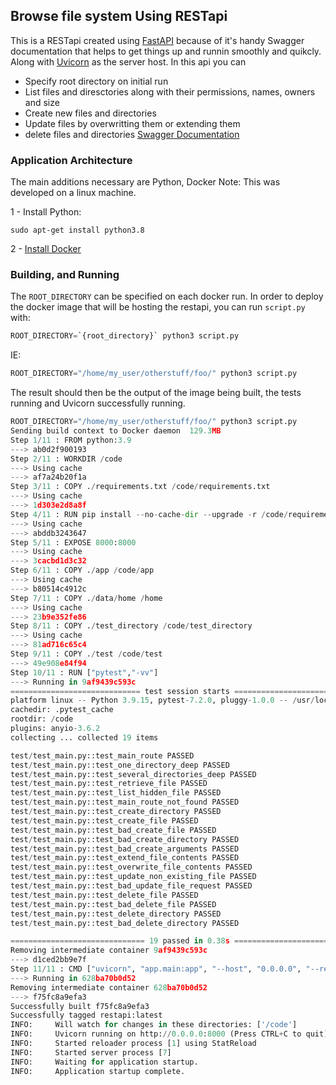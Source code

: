 ## Browse file system Using RESTapi
This is a RESTapi created using [FastAPI](https://fastapi.tiangolo.com/) because of it's handy Swagger documentation that helps to get things up and runnin smoothly and quikcly. Along with [Uvicorn](https://www.uvicorn.org/) as the server host.
In this api you can
- Specify root directory on initial run
- List files and diresctories along with their permissions, names, owners and size
- Create new files and directories
- Update files by overwritting them or extending them
- delete files and directories
[Swagger Documentation](https://jeterg.github.io/Browsable-Directory-RESTapi/)
### Application Architecture
The main additions necessary are Python, Docker 
Note: This was developed on a linux machine.

1 - Install Python:
 ```
 sudo apt-get install python3.8
 
 ```
2 - [Install Docker](https://www.digitalocean.com/community/tutorials/how-to-install-and-use-docker-on-ubuntu-20-04)

### Building, and Running

The `ROOT_DIRECTORY` can be specified on each docker run. In order to deploy the docker image that will be hosting the restapi, you can run `script.py` with:
 ```py
 ROOT_DIRECTORY=`{root_directory}` python3 script.py
 ```
 IE:
 ```py
ROOT_DIRECTORY="/home/my_user/otherstuff/foo/" python3 script.py
 ```
 The result should then be the output of the image being built, the tests running and Uvicorn successfully running.
 ```py
 ROOT_DIRECTORY="/home/my_user/otherstuff/foo/" python3 script.py
Sending build context to Docker daemon  129.3MB
Step 1/11 : FROM python:3.9
 ---> ab0d2f900193
Step 2/11 : WORKDIR /code
 ---> Using cache
 ---> af7a24b20f1a
Step 3/11 : COPY ./requirements.txt /code/requirements.txt
 ---> Using cache
 ---> 1d303e2d8a8f
Step 4/11 : RUN pip install --no-cache-dir --upgrade -r /code/requirements.txt
 ---> Using cache
 ---> abddb3243647
Step 5/11 : EXPOSE 8000:8000
 ---> Using cache
 ---> 3cacbd1d3c32
Step 6/11 : COPY ./app /code/app
 ---> Using cache
 ---> b80514c4912c
Step 7/11 : COPY ./data/home /home
 ---> Using cache
 ---> 23b9e352fe86
Step 8/11 : COPY ./test_directory /code/test_directory
 ---> Using cache
 ---> 81ad716c65c4
Step 9/11 : COPY ./test /code/test
 ---> 49e908e84f94
Step 10/11 : RUN ["pytest","-vv"]
 ---> Running in 9af9439c593c
============================= test session starts ==============================
platform linux -- Python 3.9.15, pytest-7.2.0, pluggy-1.0.0 -- /usr/local/bin/python
cachedir: .pytest_cache
rootdir: /code
plugins: anyio-3.6.2
collecting ... collected 19 items

test/test_main.py::test_main_route PASSED                                [  5%]
test/test_main.py::test_one_directory_deep PASSED                        [ 10%]
test/test_main.py::test_several_directories_deep PASSED                  [ 15%]
test/test_main.py::test_retrieve_file PASSED                             [ 21%]
test/test_main.py::test_list_hidden_file PASSED                          [ 26%]
test/test_main.py::test_main_route_not_found PASSED                      [ 31%]
test/test_main.py::test_create_directory PASSED                          [ 36%]
test/test_main.py::test_create_file PASSED                               [ 42%]
test/test_main.py::test_bad_create_file PASSED                           [ 47%]
test/test_main.py::test_bad_create_directory PASSED                      [ 52%]
test/test_main.py::test_bad_create_arguments PASSED                      [ 57%]
test/test_main.py::test_extend_file_contents PASSED                      [ 63%]
test/test_main.py::test_overwrite_file_contents PASSED                   [ 68%]
test/test_main.py::test_update_non_existing_file PASSED                  [ 73%]
test/test_main.py::test_bad_update_file_request PASSED                   [ 78%]
test/test_main.py::test_delete_file PASSED                               [ 84%]
test/test_main.py::test_bad_delete_file PASSED                           [ 89%]
test/test_main.py::test_delete_directory PASSED                          [ 94%]
test/test_main.py::test_bad_delete_directory PASSED                      [100%]

============================== 19 passed in 0.38s ==============================
Removing intermediate container 9af9439c593c
 ---> d1ced2bb9e7f
Step 11/11 : CMD ["uvicorn", "app.main:app", "--host", "0.0.0.0", "--reload"]
 ---> Running in 628ba70b0d52
Removing intermediate container 628ba70b0d52
 ---> f75fc8a9efa3
Successfully built f75fc8a9efa3
Successfully tagged restapi:latest
INFO:     Will watch for changes in these directories: ['/code']
INFO:     Uvicorn running on http://0.0.0.0:8000 (Press CTRL+C to quit)
INFO:     Started reloader process [1] using StatReload
INFO:     Started server process [7]
INFO:     Waiting for application startup.
INFO:     Application startup complete.
```

